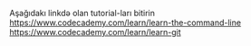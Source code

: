 Aşağıdakı linkdə olan tutorial-ları bitirin
https://www.codecademy.com/learn/learn-the-command-line
https://www.codecademy.com/learn/learn-git

